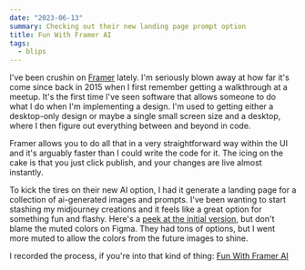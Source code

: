 ```yaml
---
date: "2023-06-13"
summary: Checking out their new landing page prompt option
title: Fun With Framer AI
tags:
  - blips
---
```


I've been crushin on [Framer](https://www.framer.com) lately. I'm seriously blown away at how far it's come since back in 2015 when I first remember getting a walkthrough at a meetup. It's the first time I've seen software that allows someone to do what I do when I'm implementing a design. I'm used to getting either a desktop-only design or maybe a single small screen size and a desktop, where I then figure out everything between and beyond in code.

Framer allows you to do all that in a very straightforward way within the UI and it's arguably faster than I could write the code for it. The icing on the cake is that you just click publish, and your changes are live almost instantly.

To kick the tires on their new AI option, I had it generate a landing page for a collection of ai-generated images and prompts. I've been wanting to start stashing my midjourney creations and it feels like a great option for something fun and flashy. Here's a [peek at the initial version](https://midjourney-images.framer.ai), but don't blame the muted colors on Figma. They had tons of options, but I went more muted to allow the colors from the future images to shine.

I recorded the process, if you're into that kind of thing: [Fun With Framer AI](https://www.youtube.com/watch?v=q3FfiBBFPnM&pp=ygUJZGFuZGVubmV5)

